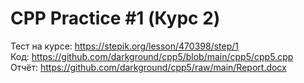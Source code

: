 # CPP Practice #1 (Курс 2)
Тест на курсе: https://stepik.org/lesson/470398/step/1  
Код: https://github.com/darkground/cpp5/blob/main/cpp5/cpp5.cpp  
Отчёт: https://github.com/darkground/cpp5/raw/main/Report.docx